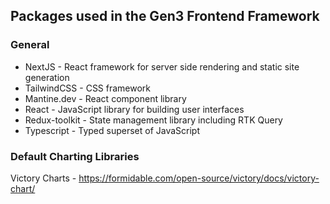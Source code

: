 ## Packages used in the Gen3 Frontend Framework

### General

- NextJS - React framework for server side rendering and static site generation
- TailwindCSS - CSS framework
- Mantine.dev - React component library
- React - JavaScript library for building user interfaces
- Redux-toolkit - State management library including RTK Query
- Typescript - Typed superset of JavaScript

### Default Charting Libraries

Victory Charts - https://formidable.com/open-source/victory/docs/victory-chart/
